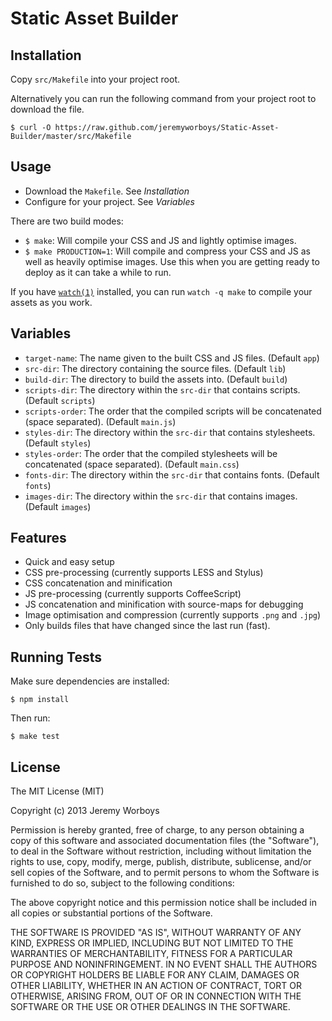 
# Static Asset Builder

## Installation

Copy `src/Makefile` into your project root.

Alternatively you can run the following command from your project root to download the file.

```
$ curl -O https://raw.github.com/jeremyworboys/Static-Asset-Builder/master/src/Makefile
```


## Usage

- Download the `Makefile`. See *Installation*
- Configure for your project. See *Variables*

There are two build modes:
- `$ make`: Will compile your CSS and JS and lightly optimise images.
- `$ make PRODUCTION=1`: Will compile and compress your CSS and JS as well as heavily optimise images. Use this when you are getting ready to deploy as it can take a while to run.

If you have [`watch(1)`](https://github.com/visionmedia/watch) installed, you can run `watch -q make` to compile your assets as you work.


## Variables

- `target-name`:   The name given to the built CSS and JS files. (Default `app`)
- `src-dir`:       The directory containing the source files. (Default `lib`)
- `build-dir`:     The directory to build the assets into. (Default `build`)
- `scripts-dir`:   The directory within the `src-dir` that contains scripts. (Default `scripts`)
- `scripts-order`: The order that the compiled scripts will be concatenated (space separated). (Default `main.js`)
- `styles-dir`:    The directory within the `src-dir` that contains stylesheets. (Default `styles`)
- `styles-order`:  The order that the compiled stylesheets will be concatenated (space separated). (Default `main.css`)
- `fonts-dir`:     The directory within the `src-dir` that contains fonts. (Default `fonts`)
- `images-dir`:    The directory within the `src-dir` that contains images. (Default `images`)


## Features

- Quick and easy setup
- CSS pre-processing (currently supports LESS and Stylus)
- CSS concatenation and minification
- JS pre-processing (currently supports CoffeeScript)
- JS concatenation and minification with source-maps for debugging
- Image optimisation and compression (currently supports `.png` and `.jpg`)
- Only builds files that have changed since the last run (fast).


## Running Tests

Make sure dependencies are installed:

```
$ npm install
```

Then run:

```
$ make test
```

## License

The MIT License (MIT)

Copyright (c) 2013 Jeremy Worboys

Permission is hereby granted, free of charge, to any person obtaining a copy of this software and associated documentation files (the "Software"), to deal in the Software without restriction, including without limitation the rights to use, copy, modify, merge, publish, distribute, sublicense, and/or sell copies of the Software, and to permit persons to whom the Software is furnished to do so, subject to the following conditions:

The above copyright notice and this permission notice shall be included in all copies or substantial portions of the Software.

THE SOFTWARE IS PROVIDED "AS IS", WITHOUT WARRANTY OF ANY KIND, EXPRESS OR IMPLIED, INCLUDING BUT NOT LIMITED TO THE WARRANTIES OF MERCHANTABILITY, FITNESS FOR A PARTICULAR PURPOSE AND NONINFRINGEMENT. IN NO EVENT SHALL THE AUTHORS OR COPYRIGHT HOLDERS BE LIABLE FOR ANY CLAIM, DAMAGES OR OTHER LIABILITY, WHETHER IN AN ACTION OF CONTRACT, TORT OR OTHERWISE, ARISING FROM, OUT OF OR IN CONNECTION WITH THE SOFTWARE OR THE USE OR OTHER DEALINGS IN THE SOFTWARE.
